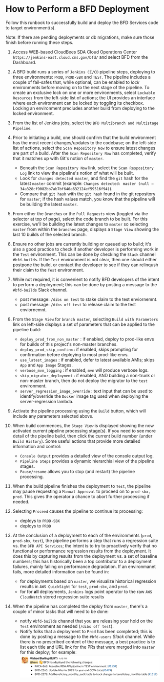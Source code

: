 # How to Perform a BFD Deployment

Follow this runbook to successfully build and deploy the BFD Services code to target environment(s).

Note: If there are pending deployments or db migrations, make sure those finish before running these steps.

1. Access WEB-based CloudBees SDA Cloud Operations Center `https://jenkins-east.cloud.cms.gov/bfd/` and select BFD from the Dashboard.

2. A BFD build runs a series of `Jenkins CI/CD` pipeline steps, deploying to three environments: `PROD`, `PROD-SBX` and `TEST`. The pipeline includes a couple of fail-safes that, while optional, can be enabled to _lock_ environments before moving on to the next stage of the pipeline. To create an exclusive lock on one or more environments, select `Lockable Resources` from the left-side list of actions; the UI provides an interface where each environment can be locked by toggling its checkbox. Locking an environment precludes another build from deploying to the locked environment. 

3. From the list of Jenkins jobs, select the `BFD Multibranch and Multistage Pipeline`.

4. Prior to initiating a build, one should confirm that the build environment has the most recent changes/updates to the codebase; on the left-side list of actions, select the `Scan Repository Now` to ensure latest changes are part of a build. After the `Scan Repository Now` has completed, verify that it matches up with Git's notion of `master`. 

    - Beneath the `Scan Repository Now` link, select the `Scan Respository Log` link to view the pipeline's notion of what will be built. 
    - Look for `changes detected master`, and find the `git` hash for the latest `master` commit (example: `Changes detected: master (null → 34a328cf9082bb7ab7bf640a632124ef59516f94)`).
    - Compare that `git hash` with the `git hash` found in the git repository for `master`; if the hash values match, you know that the pipeline will be building the latest `master`.

5. From either the `Branches` or the `Pull Requests` view (toggled via the selector at top of page), select the code branch to be built. For this exercise, we'll be building the latest changes to `master` so selecting `master` from within the `branches` page, displays a `Stage View` showing the last 10 builds of the selected branch.

6. Ensure no other jobs are currently building or queued up to build; it's also a good practice to check if another developer is performing work in the `Test` environment. This can be done by checking the `Slack` channel `#bfd-builds`. If the `Test` environment is not clear, then one should either postpone the build, or contact the developer to see if they can relinqush their claim to the `Test` environment.

7. While not required, it is convenient to notify BFD developers of the intent to perform a deployment; this can be done by posting a message to the `#bfd-builds` Slack channel.
    - post message: `/dibs on test` to stake claim to the test enviornemnt.
    - post message: `/dibs off test` to release claim to the test enviornemnt.

8. From the `Stage View` for `branch master`, selecting `Build with Parameters` link on left-side displays a set of parameters that can be applied to the pipeline build:
    - `deploy_prod_from_non_master` : if enabled, deploy to prod-like envs for builds of this project's non-master branches.
    - `deploy_prod_skip_confirm` : if enabled, skips prompting for confirmation before deploying to most prod-like envs.
    - `use_latest_images` : if enabled, defer to latest available AMIs; skips `App` and `App Image` Stages.
    - `verbose_mvn_logging` : if enabled, `mvn` will produce verbose logs.
    - `skip_migrator_deployment` : if enabled, AND building a non-trunk or non-master branch, then do not deploy the migrator to the `test` environment.
    - `server_regression_image_override` : text input that can be used to identify/override the `Docker` image tag used when deploying the server-regression lambda.

9. Activate the pipeline processing using the `Build` button, which will include any parameters selected above.

10. When build commences, the `Stage View` is displayed showing the now activated current pipeline processing stage(s). If you need to see more detail of the pipeline build, then click the current build number (under `Build History`). Some useful actions that provide more detailed information and control:
    - `Console Output` provides a detailed view of the console output log.
    - `Pipeline Steps` provides a dynamic hierarchial view of the pipeline stages.
    - `Pause/resume` allows you to stop (and restart) the pipeline processing.

11. When the build pipeline finishes the deployment to `Test`, the pipeline may pause requesting a `Manual Approval` to proceed on to `prod-sbx, prod`. This gives the operator a chance to abort further processing if needed.

12. Selecting `Proceed` causes the pipeline to continue its processing:
    - deploys to `PROD-SBX` 
    - deploys to `PROD`

13. At the conclusion of a deployment to each of the environments (`prod`, `prod-sbx`, `test`), the pipeline performs a step that runs a regression suite vs. the `BFD API Services`; the intent is to try to proactively verify that no functional or performance regression results from the deployment. It does this by capturing results from the deployment vs. a set of baseline numbers; this has historically been a top contributor to a deployment failures, mainly failing on performance degradation. If an environmanet fails, more detailed information can be found in:
    - for deployments based on `master`, we visualize historical regression results in `AWS QuickSight` for `test`, `prod-sbx`, and `prod`.
    - for for **all** deployments, `Jenkins` logs point operator to the raw `AWS CloudWatch` stored regression suite results 

14. When the pipeline has completed the deploy from `master`, there's a couple of minor tasks that will need to be done:
    - notify `#bfd-builds` channel that you are releasing your hold on the `Test` environment as needed (`/dibs off test`).  
    - Notify folks that a deployment to `Prod` has been completed; this is done by posting a message to the `#bfd-users` _Slack_ channel. While there is no prescribed content of the message, a best practice is to list each title and URL link for the PRs that were merged into `master` for this deploy; for example:
![Dibs-Off](resources/deploy-completed-slack.png)
